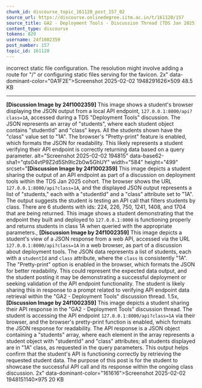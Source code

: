 ```yaml
---
chunk_id: discourse_topic_161120_post_157_02
source_url: https://discourse.onlinedegree.iitm.ac.in/t/161120/157
source_title: GA2 - Deployment Tools - Discussion Thread [TDS Jan 2025]
content_type: discourse
tokens: 829
username: 24f1002359
post_number: 157
topic_id: 161120
---
```


 incorrect static file configuration. The resolution might involve adding a route for "/" or configuring static files serving for the favicon. 2x" data-dominant-color="0A1F2E">Screenshot 2025-02-02 1948291626×509 48.5 KB

---

**[Discussion Image by 24f1002359]** This image shows a student's browser displaying the JSON output from a local API endpoint, `127.0.0.1:8000/api?class=1A`, accessed during a TDS "Deployment Tools" discussion. The JSON represents an array of "students", where each student object contains "studentId" and "class" keys. All the students shown have the "class" value set to "1A". The browser's "Pretty-print" feature is enabled, which formats the JSON for readability. This likely represents a student verifying their API endpoint is correctly returning data based on a query parameter. alt="Screenshot 2025-02-02 194815" data-base62-sha1="qts04vtP9Z2d5Sh9lc2b0w5GhUY" width="584" height="499" srcset="**[Discussion Image by 24f1002359]** This image depicts a student sharing the output of an API endpoint as part of a discussion on deployment tools within the TDS Jan 2025 cohort. The browser shows the URL `127.0.0.1:8000/api?class=1A`, and the displayed JSON output represents a list of "students," each with a "studentId" and a "class" attribute set to "1A". The output suggests the student is testing an API call that filters students by class. There are 6 students with ids: 224, 226, 750, 1241, 1408, and 1704 that are being returned. This image shows a student demonstrating that the endpoint they built and deployed to `127.0.0.1:8000` is functioning properly and returns students in class 1A when queried with the appropriate parameters., **[Discussion Image by 24f1002359]** This image depicts a student's view of a JSON response from a web API, accessed via the URL `127.0.0.1:8000/api?class=1A` in a web browser, as part of a discussion about deployment tools. The JSON data represents a list of students, each with a `studentId` and `class` attribute, where the `class` is consistently "1A". The "Pretty-print" option is enabled in the browser, which formats the JSON for better readability. This could represent the expected data output, and the student posting it may be demonstrating a successful deployment or seeking validation of the API endpoint functionality. The student is likely sharing this in response to a prompt related to verifying API endpoint data retrieval within the "GA2 - Deployment Tools" discussion thread. 1.5x, **[Discussion Image by 24f1002359]** This image depicts a student sharing their API response in the "GA2 - Deployment Tools" discussion thread. The student is accessing the API endpoint `127.0.0.1:8000/api?class=1A` via their browser, and the browser's pretty-print function is enabled, which formats the JSON response for readability. The API response is a JSON object containing a "students" array, where each element in the array represents a student object with "studentId" and "class" attributes; all students displayed are in "1A" class, as requested in the query parameters. This output helps confirm that the student's API is functioning correctly by retrieving the requested student data. The purpose of this post is for the student to showcase the successful API call and its response within the ongoing class discussion. 2x" data-dominant-color="161616">Screenshot 2025-02-02 1948151140×975 20 KB
